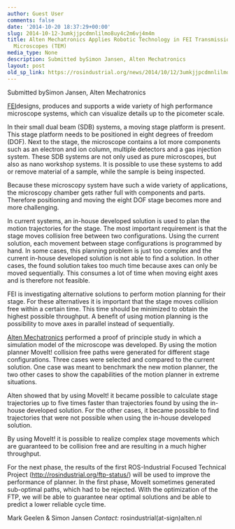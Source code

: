 ```yaml
---
author: Guest User
comments: false
date: '2014-10-20 18:37:29+00:00'
slug: 2014-10-12-3umkjjpcdmnlilmo8uy4c2m6vj4m4m
title: Alten Mechatronics Applies Robotic Technology in FEI Transmission Electron
  Microscopes (TEM)
media_type: None
description: Submitted bySimon Jansen, Alten Mechatronics
layout: post
old_sp_link: https://rosindustrial.org/news/2014/10/12/3umkjjpcdmnlilmo8uy4c2m6vj4m4m
---
```


  

Submitted bySimon Jansen, Alten Mechatronics

[FEI](http://www.fei.com)designs, produces and supports a wide variety of high performance microscope systems, which can visualize details up to the picometer scale.

In their small dual beam (SDB) systems, a moving stage platform is present. This stage platform needs to be positioned in eight degrees of freedom (DOF). Next to the stage, the microscope contains a lot more components such as an electron and ion column, multiple detectors and a gas injection system. These SDB systems are not only used as pure microscopes, but also as nano workshop systems. It is possible to use these systems to add or remove material of a sample, while the sample is being inspected.

Because these microscopy system have such a wide variety of applications, the microscopy chamber gets rather full with components and parts. Therefore positioning and moving the eight DOF stage becomes more and more challenging.

In current systems, an in-house developed solution is used to plan the motion trajectories for the stage. The most important requirement is that the stage moves collision free between two configurations. Using the current solution, each movement between stage configurations is programmed by hand. In some cases, this planning problem is just too complex and the current in-house developed solution is not able to find a solution. In other cases, the found solution takes too much time because axes can only be moved sequentially. This consumes a lot of time when moving eight axes and is therefore not feasible.

FEI is investigating alternative solutions to perform motion planning for their stage. For these alternatives it is important that the stage moves collision free within a certain time. This time should be minimized to obtain the highest possible throughput. A benefit of using motion planning is the possibility to move axes in parallel instead of sequentially.

[Alten Mechatronics](http://www.alten.nl/en/alten-mechatronics/) performed a proof of principle study in which a simulation model of the microscope was developed. By using the motion planner MoveIt! collision free paths were generated for different stage configurations. Three cases were selected and compared to the current solution. One case was meant to benchmark the new motion planner, the two other cases to show the capabilities of the motion planner in extreme situations.

Alten showed that by using MoveIt! it became possible to calculate stage trajectories up to five times faster than trajectories found by using the in-house developed solution. For the other cases, it became possible to find trajectories that were not possible when using the in-house developed solution.

By using MoveIt! it is possible to realize complex stage movements which are guaranteed to be collision free and are resulting in a much higher throughput.

For the next phase, the results of the first ROS-Industrial Focused Technical Project (<http://rosindustrial.org/ftp-status/>) will be used to improve the performance of planner. In the first phase, MoveIt sometimes generated sub-optimal paths, which had to be rejected. With the optimization of the FTP, we will be able to guarantee near optimal solutions and be able to predict a lower reliable cycle time.

Mark Geelen & Simon Jansen *Contact:* rosindustrial(at-sign)alten.nl


